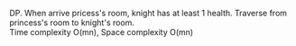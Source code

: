 DP. When arrive pricess's room, knight has at least 1 health. Traverse from princess's room to knight's room.  
Time complexity O(mn), Space complexity O(mn)